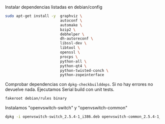 Instalar dependencias listadas en debian/config
``` bash
sudo apt-get install -y  graphviz \
                         autoconf \
                         automake \
                         bzip2 \
                         debhelper \
                         dh-autoreconf \
                         libssl-dev \
                         libtool \
                         openssl \
                         procps \
                         python-all \
                         python-qt4 \
                         python-twisted-conch \
                         python-zopeinterface
```

Comprobar dependencias con ```dpkg-checkbuilddeps```. Si no hay errores no devuelve nada.
Ejecutamos Serial build con unit tests.
``` bash
fakeroot debian/rules binary
```
Instalamos "openvswitch-switch" y "openvswitch-common"
``` bash
dpkg -i openvswitch-switch_2.5.4-1_i386.deb openvswitch-common_2.5.4-1_i386.deb
```
